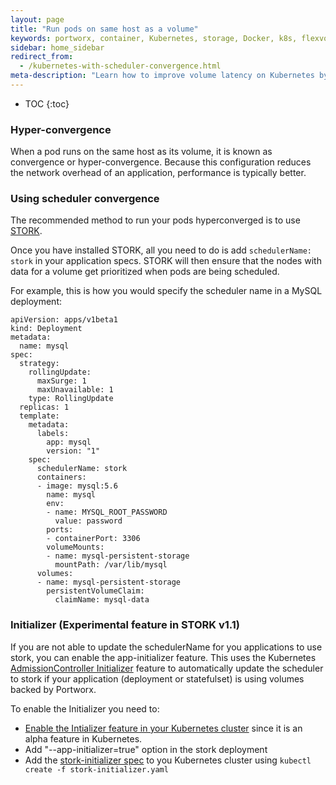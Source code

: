```yaml
---
layout: page
title: "Run pods on same host as a volume"
keywords: portworx, container, Kubernetes, storage, Docker, k8s, flexvol, pv, persistent disk, StatefulSets, stork
sidebar: home_sidebar
redirect_from:
  - /kubernetes-with-scheduler-convergence.html
meta-description: "Learn how to improve volume latency on Kubernetes by using convergence when using Portworx."
---
```


* TOC
{:toc}

### Hyper-convergence
When a pod runs on the same host as its volume, it is known as convergence or hyper-convergence.  Because this configuration reduces the network overhead of an application, performance is typically better.

### Using scheduler convergence
The recommended method to run your pods hyperconverged is to use [STORK](/scheduler/kubernetes/stork.html).

Once you have installed STORK, all you need to do is add `schedulerName: stork` in your application specs. STORK will then ensure that the nodes with data for a volume get prioritized when pods are being scheduled.

For example, this is how you would specify the scheduler name in a MySQL deployment:

```
apiVersion: apps/v1beta1
kind: Deployment
metadata:
  name: mysql
spec:
  strategy:
    rollingUpdate:
      maxSurge: 1
      maxUnavailable: 1
    type: RollingUpdate
  replicas: 1
  template:
    metadata:
      labels:
        app: mysql
        version: "1"
    spec:
      schedulerName: stork
      containers:
      - image: mysql:5.6
        name: mysql
        env:
        - name: MYSQL_ROOT_PASSWORD
          value: password
        ports:
        - containerPort: 3306
        volumeMounts:
        - name: mysql-persistent-storage
          mountPath: /var/lib/mysql
      volumes:
      - name: mysql-persistent-storage
        persistentVolumeClaim:
          claimName: mysql-data
```

### Initializer (Experimental feature in STORK v1.1)
If you are not able to update the schedulerName for you applications to use
stork, you can enable the app-initializer feature. This uses the Kubernetes
[AdmissionController Initializer](https://kubernetes.io/docs/admin/extensible-admission-controllers/#initializers)
feature to automatically update the scheduler to stork if your application
(deployment or statefulset) is using volumes backed by Portworx.

To enable the Initializer you need to:
* [Enable the Intializer feature in your Kubernetes cluster](https://kubernetes.io/docs/admin/extensible-admission-controllers/#enable-initializers-alpha-feature) since it is an alpha feature in Kubernetes.
* Add "--app-initializer=true" option in the stork deployment
* Add the [stork-initializer spec](https://raw.githubusercontent.com/libopenstorage/stork/master/specs/stork-initializer.yaml) to you Kubernetes cluster using `kubectl create -f stork-initializer.yaml`
